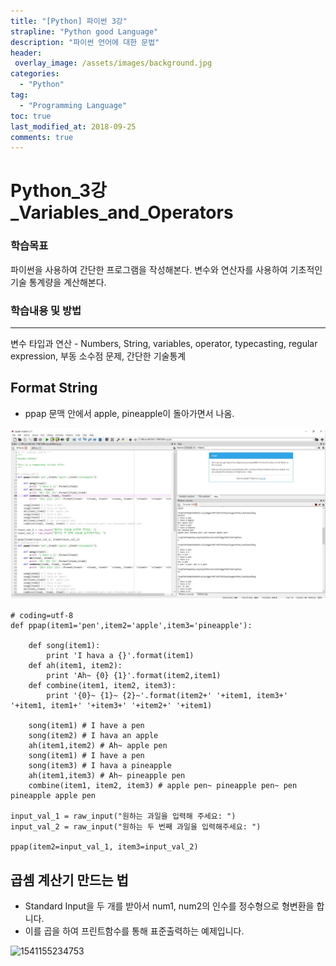 ```yaml
---
title: "[Python] 파이썬 3강"
strapline: "Python good Language"
description: "파이썬 언어에 대한 문법"
header:
 overlay_image: /assets/images/background.jpg
categories:
  - "Python"
tag:
  - "Programming Language"
toc: true
last_modified_at: 2018-09-25
comments: true
---
```



# Python_3강_Variables_and_Operators

### 학습목표

파이썬을 사용하여 간단한 프로그램을 작성해본다. 변수와 연산자를 사용하여 기초적인 기술 통계량을 계산해본다.



### 학습내용 및 방법

---
변수 타입과 연산 - Numbers, String, variables, operator, typecasting, regular expression, 부동 소수점 문제, 간단한 기술통계



## Format String

- ppap 문맥 안에서 apple, pineapple이 돌아가면서 나옴.

![1541155190999](/assets/images/1541155190999.jpg)

	# coding=utf-8
	def ppap(item1='pen',item2='apple',item3='pineapple'):

	    def song(item1):
	        print 'I hava a {}'.format(item1)
	    def ah(item1, item2):
	        print 'Ah~ {0} {1}'.format(item2,item1)
	    def combine(item1, item2, item3):
	        print '{0}~ {1}~ {2}~'.format(item2+' '+item1, item3+' '+item1, item1+' '+item3+' '+item2+' '+item1)

	    song(item1) # I have a pen
	    song(item2) # I hava an apple
	    ah(item1,item2) # Ah~ apple pen
	    song(item1) # I have a pen
	    song(item3) # I hava a pineapple
	    ah(item1,item3) # Ah~ pineapple pen
	    combine(item1, item2, item3) # apple pen~ pineapple pen~ pen pineapple apple pen

	input_val_1 = raw_input("원하는 과일을 입력해 주세요: ")
	input_val_2 = raw_input("원하는 두 번째 과일을 입력해주세요: ")

	ppap(item2=input_val_1, item3=input_val_2)


## 곱셈 계산기 만드는 법

- Standard Input을 두 개를 받아서 num1, num2의 인수를 정수형으로 형변환을 합니다.
- 이를 곱을 하여 프린트함수를 통해 표준출력하는 예제입니다.

![1541155234753](C:\Users\pppp\AppData\Roaming\Typora\typora-user-images\1541155234753.png)
